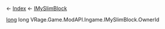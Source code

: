 ← [Index](Api-Index) ← [IMySlimBlock](VRage.Game.ModAPI.Ingame.IMySlimBlock)

[long](System.Int64) long VRage.Game.ModAPI.Ingame.IMySlimBlock.OwnerId